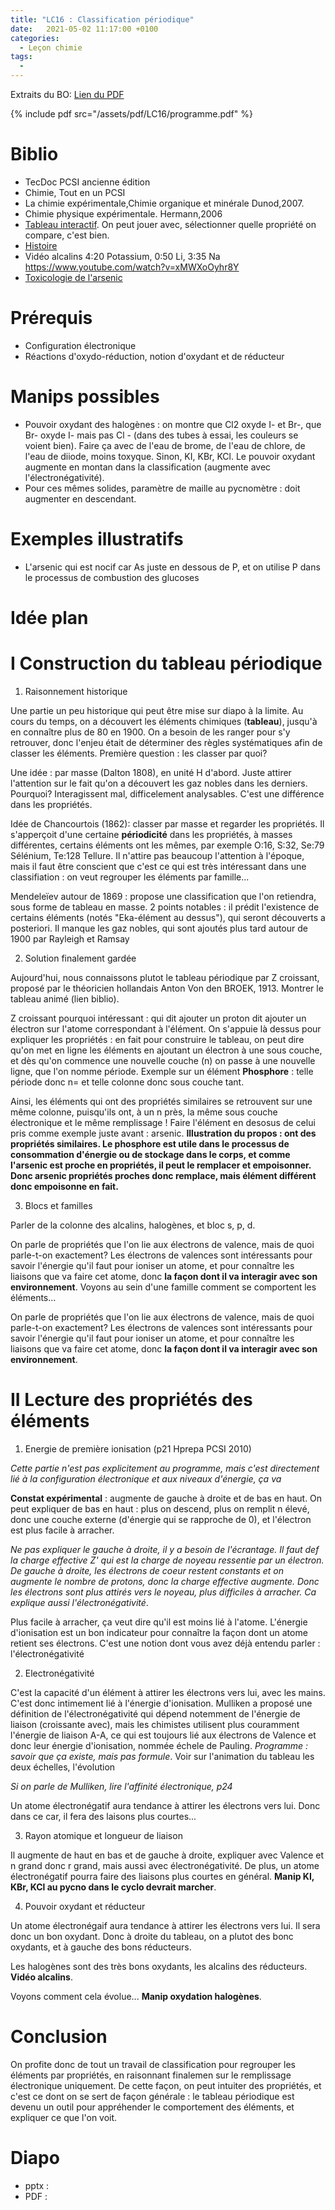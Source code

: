 ```yaml
---
title: "LC16 : Classification périodique"
date:   2021-05-02 11:17:00 +0100
categories:
  - Leçon chimie
tags:
  - 
---
```

Extraits du BO: [Lien du PDF](/assets/pdf/LC16/programme.pdf)

{% include pdf src="/assets/pdf/LC16/programme.pdf" %}

# Biblio 
- TecDoc PCSI ancienne édition
- Chimie, Tout en un PCSI
- La chimie expérimentale,Chimie organique et minérale Dunod,2007.
- Chimie physique expérimentale. Hermann,2006
- [Tableau interactif](https://pubchem.ncbi.nlm.nih.gov/periodic-table/). On peut jouer avec, sélectionner quelle propriété on compare, c'est bien.
- [Histoire](https://culturesciences.chimie.ens.fr/thematiques/histoire-de-la-chimie/la-classification-periodique-de-lavoisier-a-mendeleiev)
- Vidéo alcalins 4:20 Potassium, 0:50 Li, 3:35 Na https://www.youtube.com/watch?v=xMWXoOyhr8Y
-  [Toxicologie de l'arsenic](https://www.atctoxicologie.fr/images/Dossier/Arsenic/ARSENIC_EMC_2019_16-66488-min.pdf)
# Prérequis
- Configuration électronique
- Réactions d'oxydo-réduction, notion d'oxydant et de réducteur
# Manips possibles
- Pouvoir oxydant des halogènes : on montre que Cl2 oxyde I- et Br-, que Br- oxyde I- mais pas Cl - (dans des tubes à essai, les couleurs se voient bien). Faire ça avec de l'eau de brome, de l'eau de chlore, de l'eau de diiode, moins toxyque. Sinon, KI, KBr, KCl. Le pouvoir oxydant augmente en montan dans la classification (augmente avec l'électronégativité).
- Pour ces mêmes solides, paramètre de maille au pycnomètre : doit augmenter en descendant.
# Exemples illustratifs
- L'arsenic qui est nocif car As juste en dessous de P, et on utilise P dans le processus de combustion des glucoses
# Idée plan
# I Construction du tableau périodique
1) Raisonnement historique
 
Une partie un peu historique qui peut être mise sur diapo à la limite. Au cours du temps, on a découvert les éléments chimiques (**tableau**), jusqu'à en connaître plus de 80 en 1900. On a besoin de les ranger pour s'y retrouver, donc l'enjeu était de déterminer des règles systématiques afin de classer les éléments. Première question : les classer par quoi? 

Une idée : par masse (Dalton 1808), en unité H d'abord. Juste attirer l'attention sur le fait qu'on a découvert les gaz nobles dans les derniers. Pourquoi? Interagissent mal, difficelement analysables. C'est une différence dans les propriétés.

Idée de Chancourtois (1862): classer par masse et regarder les propriétés. Il s'apperçoit d'une certaine **périodicité** dans les propriétés, à masses différentes, certains éléments ont les mêmes, par exemple O:16, S:32, Se:79 Sélénium, Te:128 Tellure. Il n'attire pas beaucoup l'attention à l'époque, mais il faut être conscient que c'est ce qui est très intéressant dans une classifiation : on veut regrouper les éléments par famille...

 Mendeleïev autour de 1869 : propose une classification que l'on retiendra, sous forme de tableau en masse. 2 points notables : il prédit l'existence de certains éléments (notés "Eka-élément au dessus"), qui seront découverts a posteriori. Il manque les gaz nobles, qui sont ajoutés plus tard autour de 1900 par Rayleigh et Ramsay

2) Solution finalement gardée

Aujourd'hui, nous connaissons plutot le tableau périodique par Z croissant, proposé par le théoricien hollandais Anton Von den BROEK, 1913. Montrer le tableau animé (lien biblio).

Z croissant pourquoi intéressant : qui dit ajouter un proton dit ajouter un électron sur l'atome correspondant à l'élément. On s'appuie là dessus pour expliquer les propriétés : en fait pour construire le tableau, on peut dire qu'on met en ligne les éléments en ajoutant un électron à une sous couche, et dès qu'on commence une nouvelle couche (n) on passe à une nouvelle ligne, que l'on nomme période. Exemple sur un élément **Phosphore** : telle période donc n= et telle colonne donc sous couche tant.

Ainsi, les éléments qui ont des propriétés similaires se retrouvent sur une même colonne, puisqu'ils ont, à un n près, la même sous couche électronique et le même remplissage ! Faire l'élément en desosus de celui pris comme exemple juste avant : arsenic. **Illustration du propos : ont des propriétés similaires. Le phosphore est utile dans le processus de consommation d'énergie ou de stockage dans le corps, et comme l'arsenic est proche en propriétés, il peut le remplacer et empoisonner. Donc arsenic propriétés proches donc remplace, mais élément différent donc empoisonne en fait.**

3) Blocs et familles

Parler de la colonne des alcalins, halogènes, et bloc s, p, d.

On parle de propriétés que l'on lie aux électrons de valence, mais de quoi parle-t-on exactement? Les électrons de valences sont intéressants pour savoir l'énergie qu'il faut pour ioniser un atome, et pour connaître les liaisons que va faire cet atome, donc **la façon dont il va interagir avec son environnement**. Voyons au sein d'une famille comment se comportent les éléments...

On parle de propriétés que l'on lie aux électrons de valence, mais de quoi parle-t-on exactement? Les électrons de valences sont intéressants pour savoir l'énergie qu'il faut pour ioniser un atome, et pour connaître les liaisons que va faire cet atome, donc **la façon dont il va interagir avec son environnement**.

# II Lecture des propriétés des éléments
1) Energie de première ionisation (p21 Hprepa PCSI 2010)

*Cette partie n'est pas explicitement au programme, mais c'est directement lié à la configuration électronique et aux niveaux d'énergie, ça va*

**Constat expérimental** : augmente de gauche à droite et de bas en haut. On peut expliquer de bas en haut : plus on descend, plus on remplit n élevé, donc une couche externe (d'énergie qui se rapproche de 0), et l'électron est plus facile à arracher. 

*Ne pas expliquer le gauche à droite, il y a besoin de l'écrantage. Il faut def la charge effective Z' qui est la charge de noyeau ressentie par un électron. De gauche à droite, les électrons de coeur restent constants et on augmente le nombre de protons, donc la charge effective augmente. Donc les électrons sont plus attirés vers le noyeau, plus difficiles à arracher. Ca explique aussi l'électronégativité*.

Plus facile à arracher, ça veut dire qu'il est moins lié à l'atome. L'énergie d'ionisation est un bon indicateur pour connaître la façon dont un atome retient ses électrons. C'est une notion dont vous avez déjà entendu parler : l'électronégativité

2) Electronégativité

C'est la capacité d'un élément à attirer les électrons vers lui, avec les mains. C'est donc intimement lié à l'énergie d'ionisation. Mulliken a proposé une définition de l'électronégativité qui dépend notemment de l'énergie de liaison (croissante avec), mais les chimistes utilisent plus couramment l'énergie de liaison A-A, ce qui est toujours lié aux électrons de Valence et donc leur énergie d'ionisation, nommée échele de Pauling. *Programme : savoir que ça existe, mais pas formule*. Voir sur l'animation du tableau les deux échelles, l'évolution 

*Si on parle de Mulliken, lire l'affinité électronique, p24*

Un atome électronégatif aura tendance à attirer les électrons vers lui. Donc dans ce car, il fera des laisons plus courtes...

3) Rayon atomique et longueur de liaison

Il augmente de haut en bas et de gauche à droite, expliquer avec Valence et n grand donc r grand, mais aussi avec électronégativité. De plus, un atome électronégatif pourra faire des liaisons plus courtes en général. **Manip KI, KBr, KCl au pycno dans le cyclo devrait marcher**.

4) Pouvoir oxydant et réducteur

Un atome électronégaif aura tendance à attirer les électrons vers lui. Il sera donc un bon oxydant. Donc à droite du tableau, on a plutot des bonc oxydants, et à gauche des bons réducteurs. 

Les halogènes sont des très bons oxydants, les alcalins des réducteurs. **Vidéo alcalins**.

Voyons comment cela évolue... **Manip oxydation halogènes**.

# Conclusion

On profite donc de tout un travail de classification pour regrouper les éléments par propriétés, en raisonnant finalemen sur le remplissage électronique uniquement. De cette façon, on peut intuiter des propriétés, et c'est ce dont on se sert de façon générale : le tableau périodique est devenu un outil pour appréhender le comportement des éléments, et expliquer ce que l'on voit.

# Diapo
- pptx : 
- PDF : 


